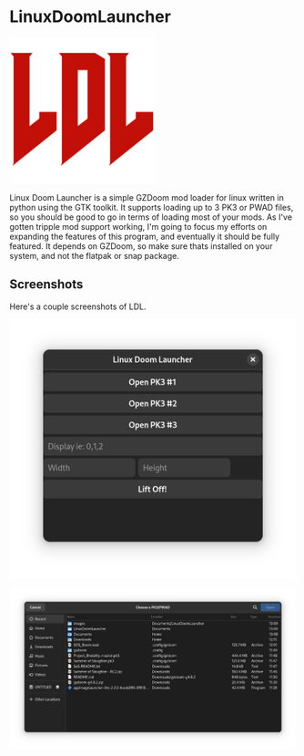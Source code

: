 # LinuxDoomLauncher

![Linux Doom Launcher Logo](/images/ldl.png)

Linux Doom Launcher is a simple GZDoom mod loader for linux written in python using the GTK toolkit. It supports loading up to 3 PK3 or PWAD files, so you should be good to go in terms of loading most of your mods. As I've gotten tripple mod support working, I'm going to focus my efforts on expanding the features of this program, and eventually it should be fully featured. It depends on GZDoom, so make sure thats installed on your system, and not the flatpak or snap package.

## Screenshots
Here's a couple screenshots of LDL.

![Main Screen](/images/Screenshot%20from%202022-08-13%2013-04-55.png)

![File Picker](/images/Screenshot%20from%202022-08-13%2013-10-41.png)